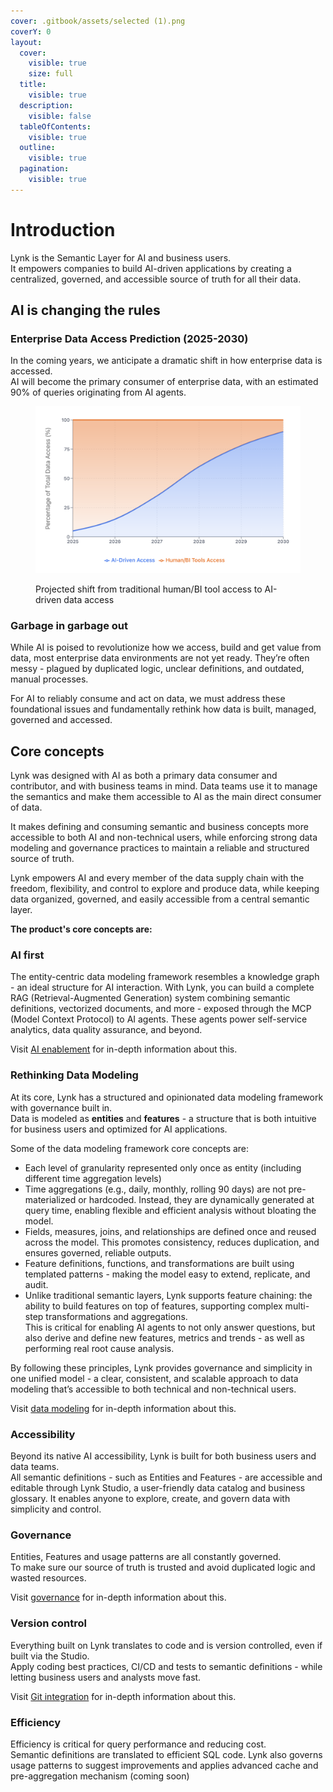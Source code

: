 ```yaml
---
cover: .gitbook/assets/selected (1).png
coverY: 0
layout:
  cover:
    visible: true
    size: full
  title:
    visible: true
  description:
    visible: false
  tableOfContents:
    visible: true
  outline:
    visible: true
  pagination:
    visible: true
---
```


# Introduction

Lynk is the Semantic Layer for AI and business users.\
It empowers companies to build AI-driven applications by creating a centralized, governed, and accessible source of truth for all their data.

## AI is changing the rules

### Enterprise Data Access Prediction (2025-2030)

In the coming years, we anticipate a dramatic shift in how enterprise data is accessed.\
AI will become the primary consumer of enterprise data, with an estimated 90% of queries originating from AI agents.

<figure><img src=".gitbook/assets/image (3).png" alt=""><figcaption><p>Projected shift from traditional human/BI tool access to AI-driven data access</p></figcaption></figure>

### Garbage in garbage out

While AI is poised to revolutionize how we access, build and get value from data, most enterprise data environments are not yet ready. They’re often messy - plagued by duplicated logic, unclear definitions, and outdated, manual processes.&#x20;

For AI to reliably consume and act on data, we must address these foundational issues and fundamentally rethink how data is built, managed, governed and accessed.

## Core concepts

Lynk was designed with AI as both a primary data consumer and contributor, and with business teams in mind. Data teams use it to manage the semantics and make them accessible to AI as the main direct consumer of data.

It makes defining and consuming semantic and business concepts more accessible to both AI and non-technical users, while enforcing strong data modeling and governance practices to maintain a reliable and structured source of truth.

Lynk empowers AI and every member of the data supply chain with the freedom, flexibility, and control to explore and produce data, while keeping data organized, governed, and easily accessible from a central semantic layer.

**The product's core concepts are:**

### **AI first**

The entity-centric data modeling framework resembles a knowledge graph - an ideal structure for AI interaction. With Lynk, you can build a complete RAG (Retrieval-Augmented Generation) system combining semantic definitions, vectorized documents, and more - exposed through the MCP (Model Context Protocol) to AI agents. These agents power self-service analytics, data quality assurance, and beyond.

Visit [AI enablement](reference/ai-agents.md) for in-depth information about this.

### **Rethinking Data Modeling**&#x20;

At its core, Lynk has a structured and opinionated data modeling framework with governance built in.\
Data is modeled as **entities** and **features** - a structure that is both intuitive for business users and optimized for AI applications.

Some of the data modeling framework core concepts are:

* Each level of granularity represented only once as entity (including different time aggregation levels)
* Time aggregations (e.g., daily, monthly, rolling 90 days) are not pre-materialized or hardcoded. Instead, they are dynamically generated at query time, enabling flexible and efficient analysis without bloating the model.
* Fields, measures, joins, and relationships are defined once and reused across the model. This promotes consistency, reduces duplication, and ensures governed, reliable outputs.
* Feature definitions, functions, and transformations are built using templated patterns - making the model easy to extend, replicate, and audit.
* Unlike traditional semantic layers, Lynk supports feature chaining: the ability to build features on top of features, supporting complex multi-step transformations and aggregations.\
  This is critical for enabling AI agents to not only answer questions, but also derive and define new features, metrics and trends - as well as performing real root cause analysis.

By following these principles, Lynk provides governance and simplicity in one unified model - a clear, consistent, and scalable approach to data modeling that’s accessible to both technical and non-technical users.

Visit [data modeling](reference/data-modeling/) for in-depth information about this.

### **Accessibility**

Beyond its native AI accessibility, Lynk is built for both business users and data teams.\
All semantic definitions - such as Entities and Features _-_ are accessible and editable through Lynk Studio, a user-friendly data catalog and business glossary. It enables anyone to explore, create, and govern data with simplicity and control.

### **Governance**

Entities, Features and usage patterns are all constantly governed.\
To make sure our source of truth is trusted and avoid duplicated logic and wasted resources.

Visit [governance](reference/governance.md) for in-depth information about this.

### **Version control**

Everything built on Lynk translates to code and is version controlled, even if built via the Studio. \
Apply coding best practices, CI/CD and tests to semantic definitions - while letting business users and analysts move fast.

Visit [Git integration](reference/integrations/git.md) for in-depth information about this.

### **Efficiency**

Efficiency is critical for query performance and reducing cost.\
Semantic definitions are translated to efficient SQL code. Lynk also governs usage patterns to suggest improvements and applies advanced cache and pre-aggregation mechanism (coming soon)
